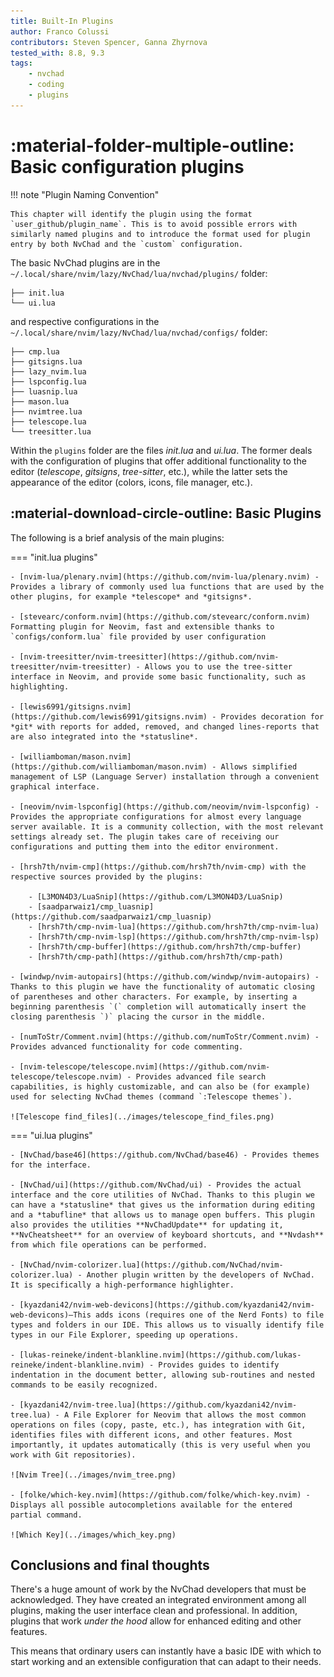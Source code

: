 ```yaml
---
title: Built-In Plugins
author: Franco Colussi
contributors: Steven Spencer, Ganna Zhyrnova
tested_with: 8.8, 9.3
tags:
    - nvchad
    - coding
    - plugins
---
```


# :material-folder-multiple-outline: Basic configuration plugins

!!! note "Plugin Naming Convention"

    This chapter will identify the plugin using the format `user_github/plugin_name`. This is to avoid possible errors with similarly named plugins and to introduce the format used for plugin entry by both NvChad and the `custom` configuration.

The basic NvChad plugins are in the `~/.local/share/nvim/lazy/NvChad/lua/nvchad/plugins/` folder:

```text title=".local/share/nvchad/lazy/NvChad/lua/nvchad/plugins/"
├── init.lua
└── ui.lua
```

and respective configurations in the `~/.local/share/nvim/lazy/NvChad/lua/nvchad/configs/` folder:

```text title=".local/share/nvchad/lazy/NvChad/lua/nvchad/configs/"
├── cmp.lua
├── gitsigns.lua
├── lazy_nvim.lua
├── lspconfig.lua
├── luasnip.lua
├── mason.lua
├── nvimtree.lua
├── telescope.lua
└── treesitter.lua
```

Within the `plugins` folder are the files *init.lua* and *ui.lua*. The former deals with the configuration of plugins that offer additional functionality to the editor (*telescope*, *gitsigns*, *tree-sitter*, etc.), while the latter sets the appearance of the editor (colors, icons, file manager, etc.).
  
## :material-download-circle-outline: Basic Plugins

The following is a brief analysis of the main plugins:

=== "init.lua plugins"

    - [nvim-lua/plenary.nvim](https://github.com/nvim-lua/plenary.nvim) - Provides a library of commonly used lua functions that are used by the other plugins, for example *telescope* and *gitsigns*.

    - [stevearc/conform.nvim](https://github.com/stevearc/conform.nvim) Formatting plugin for Neovim, fast and extensible thanks to `configs/conform.lua` file provided by user configuration

    - [nvim-treesitter/nvim-treesitter](https://github.com/nvim-treesitter/nvim-treesitter) - Allows you to use the tree-sitter interface in Neovim, and provide some basic functionality, such as highlighting.

    - [lewis6991/gitsigns.nvim](https://github.com/lewis6991/gitsigns.nvim) - Provides decoration for *git* with reports for added, removed, and changed lines-reports that are also integrated into the *statusline*.

    - [williamboman/mason.nvim](https://github.com/williamboman/mason.nvim) - Allows simplified management of LSP (Language Server) installation through a convenient graphical interface.

    - [neovim/nvim-lspconfig](https://github.com/neovim/nvim-lspconfig) - Provides the appropriate configurations for almost every language server available. It is a community collection, with the most relevant settings already set. The plugin takes care of receiving our configurations and putting them into the editor environment.

    - [hrsh7th/nvim-cmp](https://github.com/hrsh7th/nvim-cmp) with the respective sources provided by the plugins:

        - [L3MON4D3/LuaSnip](https://github.com/L3MON4D3/LuaSnip)
        - [saadparwaiz1/cmp_luasnip](https://github.com/saadparwaiz1/cmp_luasnip)
        - [hrsh7th/cmp-nvim-lua](https://github.com/hrsh7th/cmp-nvim-lua)
        - [hrsh7th/cmp-nvim-lsp](https://github.com/hrsh7th/cmp-nvim-lsp)
        - [hrsh7th/cmp-buffer](https://github.com/hrsh7th/cmp-buffer)
        - [hrsh7th/cmp-path](https://github.com/hrsh7th/cmp-path)

    - [windwp/nvim-autopairs](https://github.com/windwp/nvim-autopairs) - Thanks to this plugin we have the functionality of automatic closing of parentheses and other characters. For example, by inserting a beginning parenthesis `(` completion will automatically insert the closing parenthesis `)` placing the cursor in the middle.

    - [numToStr/Comment.nvim](https://github.com/numToStr/Comment.nvim) - Provides advanced functionality for code commenting.

    - [nvim-telescope/telescope.nvim](https://github.com/nvim-telescope/telescope.nvim) - Provides advanced file search capabilities, is highly customizable, and can also be (for example) used for selecting NvChad themes (command `:Telescope themes`).

    ![Telescope find_files](../images/telescope_find_files.png)

=== "ui.lua plugins"

    - [NvChad/base46](https://github.com/NvChad/base46) - Provides themes for the interface.

    - [NvChad/ui](https://github.com/NvChad/ui) - Provides the actual interface and the core utilities of NvChad. Thanks to this plugin we can have a *statusline* that gives us the information during editing and a *tabufline* that allows us to manage open buffers. This plugin also provides the utilities **NvChadUpdate** for updating it, **NvCheatsheet** for an overview of keyboard shortcuts, and **Nvdash** from which file operations can be performed.

    - [NvChad/nvim-colorizer.lua](https://github.com/NvChad/nvim-colorizer.lua) - Another plugin written by the developers of NvChad. It is specifically a high-performance highlighter.

    - [kyazdani42/nvim-web-devicons](https://github.com/kyazdani42/nvim-web-devicons)—This adds icons (requires one of the Nerd Fonts) to file types and folders in our IDE. This allows us to visually identify file types in our File Explorer, speeding up operations.

    - [lukas-reineke/indent-blankline.nvim](https://github.com/lukas-reineke/indent-blankline.nvim) - Provides guides to identify indentation in the document better, allowing sub-routines and nested commands to be easily recognized.

    - [kyazdani42/nvim-tree.lua](https://github.com/kyazdani42/nvim-tree.lua) - A File Explorer for Neovim that allows the most common operations on files (copy, paste, etc.), has integration with Git, identifies files with different icons, and other features. Most importantly, it updates automatically (this is very useful when you work with Git repositories).

    ![Nvim Tree](../images/nvim_tree.png)

    - [folke/which-key.nvim](https://github.com/folke/which-key.nvim) - Displays all possible autocompletions available for the entered partial command.

    ![Which Key](../images/which_key.png)

## Conclusions and final thoughts

There's a huge amount of work by the NvChad developers that must be acknowledged. They have created an integrated environment among all plugins, making the user interface clean and professional. In addition, plugins that work *under the hood* allow for enhanced editing and other features.

This means that ordinary users can instantly have a basic IDE with which to start working and an extensible configuration that can adapt to their needs.
